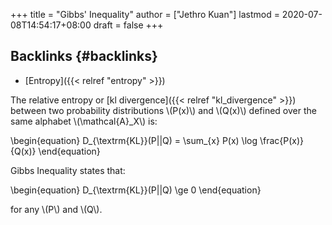 +++
title = "Gibbs' Inequality"
author = ["Jethro Kuan"]
lastmod = 2020-07-08T14:54:17+08:00
draft = false
+++

## Backlinks {#backlinks}

- [Entropy]({{< relref "entropy" >}})

The relative entropy or [kl divergence]({{< relref "kl_divergence" >}}) between two probability
distributions \\(P(x)\\) and \\(Q(x)\\) defined over the same alphabet
\\(\mathcal{A}\_X\\) is:

\begin{equation}
D\_{\textrm{KL}}(P||Q) = \sum\_{x} P(x) \log \frac{P(x)}{Q(x)}
\end{equation}

Gibbs Inequality states that:

\begin{equation}
D\_{\textrm{KL}}(P||Q) \ge 0
\end{equation}

for any \\(P\\) and \\(Q\\).
